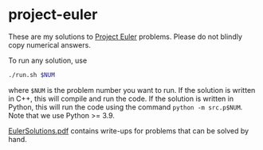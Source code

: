 # project-euler

These are my solutions to [Project Euler](https://projecteuler.net/) problems.
Please do not blindly copy numerical answers.

To run any solution, use

```bash
./run.sh $NUM
```

where `$NUM` is the problem number you want to run.
If the solution is written in C++, this will compile and run the code.
If the solution is written in Python, this will run the code using the command `python -m src.p$NUM`.
Note that we use Python >= 3.9.

[EulerSolutions.pdf](docs/EulerSolutions.pdf) contains write-ups for problems that can be solved by hand.
